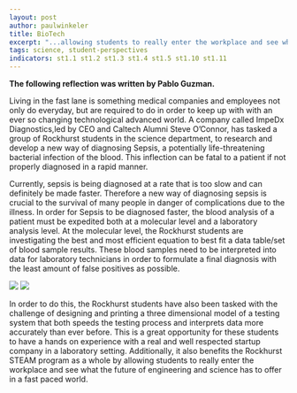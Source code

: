 ```yaml
---
layout: post
author: paulwinkeler
title: BioTech
excerpt: "...allowing students to really enter the workplace and see what the future of engineering and science has to offer in a fast paced world."
tags: science, student-perspectives
indicators: st1.1 st1.2 st1.3 st1.4 st1.5 st1.10 st1.11
---
```

<b>The following reflection was written by Pablo Guzman.</b>
 
Living in the fast lane is something medical companies and employees not only do everyday, but are required to do in order to keep up with with an ever so changing technological advanced world. A company called ImpeDx Diagnostics,led by CEO and Caltech Alumni Steve O’Connor, has tasked a group of Rockhurst students in the science department, to research and develop a new way of diagnosing Sepsis, a potentially life-threatening bacterial infection of the blood. This inflection can be fatal to a patient if not properly diagnosed in a rapid manner. 

Currently, sepsis is being diagnosed at a rate that is too slow and can definitely be made faster. Therefore a new way of diagnosing sepsis is crucial to the survival of many people in danger of complications due to the illness. In order for Sepsis to be diagnosed faster, the blood analysis of a patient must be expedited both at a molecular level and a laboratory analysis level. At the molecular level, the Rockhurst students are investigating the best and most efficient equation to best fit a data table/set of blood sample results. These blood samples need to be interpreted into data for laboratory technicians in order to formulate a final diagnosis with the least amount of false positives as possible. 

<div class="flex-wrapper">
  <img src="{{ site.baseurl }}/img/BioTech1.JPG">
  <img src="{{ site.baseurl }}/img/BioTech2.JPG">
</div>

In order to do this, the Rockhurst students have also been tasked with the challenge of designing and printing a three dimensional model of a testing system that both speeds the testing process and interprets data more accurately than ever before. This is a great opportunity for these students to have a hands on experience with a real and well respected startup company in a laboratory setting. Additionally, it also benefits the Rockhurst STEAM program as a whole by allowing students to really enter the workplace and see what the future of engineering and science has to offer in a fast paced world.





